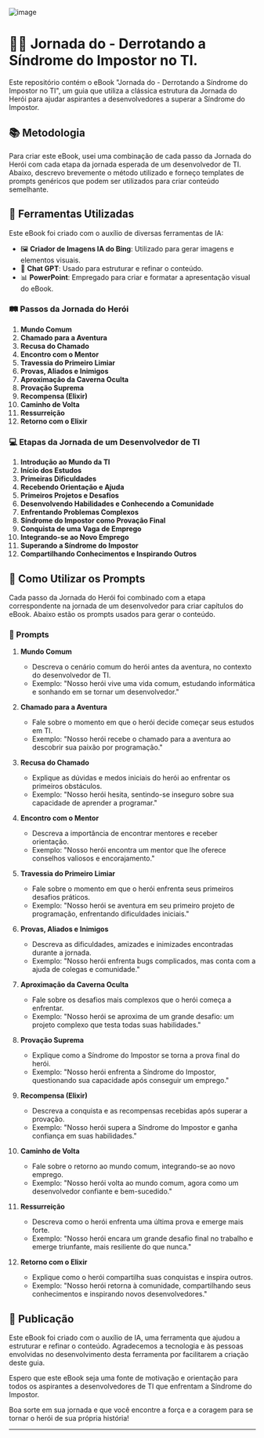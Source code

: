 ![image](https://github.com/fernanda-avila/ebook-jornada-heroi/assets/153337144/ad539d2c-66d0-47fe-a17a-71814cb5e45a)



# 🦸‍♂️ Jornada do <DEV/> - Derrotando a Síndrome do Impostor no TI.​
Este repositório contém o eBook "Jornada do <DEV/> - Derrotando a Síndrome do Impostor no TI", um guia que utiliza a clássica estrutura da Jornada do Herói para ajudar aspirantes a desenvolvedores a superar a Síndrome do Impostor. 

## 📚 Metodologia

Para criar este eBook, usei uma combinação de cada passo da Jornada do Herói com cada etapa da jornada esperada de um desenvolvedor de TI. Abaixo, descrevo brevemente o método utilizado e forneço templates de prompts genéricos que podem ser utilizados para criar conteúdo semelhante.

## 📢 Ferramentas Utilizadas

Este eBook foi criado com o auxílio de diversas ferramentas de IA:

- 🖼️ **Criador de Imagens IA do Bing**: Utilizado para gerar imagens e elementos visuais.
- 💬 **Chat GPT**: Usado para estruturar e refinar o conteúdo.
- 📊 **PowerPoint**: Empregado para criar e formatar a apresentação visual do eBook.

### 🛤️ Passos da Jornada do Herói

1. **Mundo Comum**
2. **Chamado para a Aventura**
3. **Recusa do Chamado**
4. **Encontro com o Mentor**
5. **Travessia do Primeiro Limiar**
6. **Provas, Aliados e Inimigos**
7. **Aproximação da Caverna Oculta**
8. **Provação Suprema**
9. **Recompensa (Elixir)**
10. **Caminho de Volta**
11. **Ressurreição**
12. **Retorno com o Elixir**

### 💻 Etapas da Jornada de um Desenvolvedor de TI

1. **Introdução ao Mundo da TI**
2. **Início dos Estudos**
3. **Primeiras Dificuldades**
4. **Recebendo Orientação e Ajuda**
5. **Primeiros Projetos e Desafios**
6. **Desenvolvendo Habilidades e Conhecendo a Comunidade**
7. **Enfrentando Problemas Complexos**
8. **Síndrome do Impostor como Provação Final**
9. **Conquista de uma Vaga de Emprego**
10. **Integrando-se ao Novo Emprego**
11. **Superando a Síndrome do Impostor**
12. **Compartilhando Conhecimentos e Inspirando Outros**

## 📝 Como Utilizar os Prompts

Cada passo da Jornada do Herói foi combinado com a etapa correspondente na jornada de um desenvolvedor para criar capítulos do eBook. Abaixo estão os prompts usados para gerar o conteúdo.

### 📌 Prompts

1. **Mundo Comum**
   - Descreva o cenário comum do herói antes da aventura, no contexto do desenvolvedor de TI.
   - Exemplo: "Nosso herói vive uma vida comum, estudando informática e sonhando em se tornar um desenvolvedor."

2. **Chamado para a Aventura**
   - Fale sobre o momento em que o herói decide começar seus estudos em TI.
   - Exemplo: "Nosso herói recebe o chamado para a aventura ao descobrir sua paixão por programação."

3. **Recusa do Chamado**
   - Explique as dúvidas e medos iniciais do herói ao enfrentar os primeiros obstáculos.
   - Exemplo: "Nosso herói hesita, sentindo-se inseguro sobre sua capacidade de aprender a programar."

4. **Encontro com o Mentor**
   - Descreva a importância de encontrar mentores e receber orientação.
   - Exemplo: "Nosso herói encontra um mentor que lhe oferece conselhos valiosos e encorajamento."

5. **Travessia do Primeiro Limiar**
   - Fale sobre o momento em que o herói enfrenta seus primeiros desafios práticos.
   - Exemplo: "Nosso herói se aventura em seu primeiro projeto de programação, enfrentando dificuldades iniciais."

6. **Provas, Aliados e Inimigos**
   - Descreva as dificuldades, amizades e inimizades encontradas durante a jornada.
   - Exemplo: "Nosso herói enfrenta bugs complicados, mas conta com a ajuda de colegas e comunidade."

7. **Aproximação da Caverna Oculta**
   - Fale sobre os desafios mais complexos que o herói começa a enfrentar.
   - Exemplo: "Nosso herói se aproxima de um grande desafio: um projeto complexo que testa todas suas habilidades."

8. **Provação Suprema**
   - Explique como a Síndrome do Impostor se torna a prova final do herói.
   - Exemplo: "Nosso herói enfrenta a Síndrome do Impostor, questionando sua capacidade após conseguir um emprego."

9. **Recompensa (Elixir)**
   - Descreva a conquista e as recompensas recebidas após superar a provação.
   - Exemplo: "Nosso herói supera a Síndrome do Impostor e ganha confiança em suas habilidades."

10. **Caminho de Volta**
    - Fale sobre o retorno ao mundo comum, integrando-se ao novo emprego.
    - Exemplo: "Nosso herói volta ao mundo comum, agora como um desenvolvedor confiante e bem-sucedido."

11. **Ressurreição**
    - Descreva como o herói enfrenta uma última prova e emerge mais forte.
    - Exemplo: "Nosso herói encara um grande desafio final no trabalho e emerge triunfante, mais resiliente do que nunca."

12. **Retorno com o Elixir**
    - Explique como o herói compartilha suas conquistas e inspira outros.
    - Exemplo: "Nosso herói retorna à comunidade, compartilhando seus conhecimentos e inspirando novos desenvolvedores."

## 📢 Publicação

Este eBook foi criado com o auxílio de IA, uma ferramenta que ajudou a estruturar e refinar o conteúdo. Agradecemos a tecnologia e às pessoas envolvidas no desenvolvimento desta ferramenta por facilitarem a criação deste guia.

Espero que este eBook seja uma fonte de motivação e orientação para todos os aspirantes a desenvolvedores de TI que enfrentam a Síndrome do Impostor.

Boa sorte em sua jornada e que você encontre a força e a coragem para se tornar o herói de sua própria história!

---




